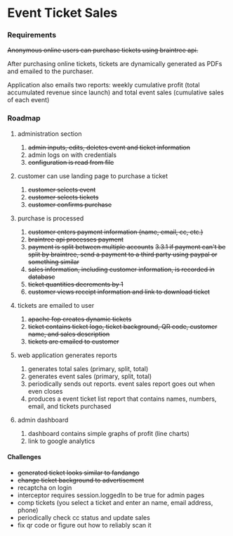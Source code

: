 # Event Ticket Sales

### Requirements

~~Anonymous online users can purchase tickets using braintree api.~~

After purchasing online tickets, tickets are dynamically generated as PDFs and emailed to the purchaser.  

Application also emails two reports: weekly cumulative profit (total accumulated revenue since launch) and total event sales (cumulative sales of each event)

### Roadmap

1. administration section
    1. ~~admin inputs, edits, deletes event and ticket information~~
    2. admin logs on with credentials
    3. ~~configuration is read from file~~
	
2. customer can use landing page to purchase a ticket
	1. ~~customer selects event~~
	2. ~~customer selects tickets~~
	3. ~~customer confirms purchase~~
	
3. purchase is processed
	1. ~~customer enters payment information (name, email, cc, etc.)~~
	2. ~~braintree api processes payment~~
	3. ~~payment is split between multiple accounts~~
		~~3.3.1 if payment can't be split by braintree, send a payment to a third party using paypal or something similar~~
	4. ~~sales information, including customer information, is recorded in database~~
    5. ~~ticket quantities decrements by 1~~
    6. ~~customer views receipt information and link to download ticket~~
    
4. tickets are emailed to user
	1. ~~apache fop creates dynamic tickets~~
	2. ~~ticket contains ticket logo, ticket background, QR code, customer name, and sales description~~
	3. ~~tickets are emailed to customer~~

5. web application generates reports
	1. generates total sales (primary, split, total)
	2. generates event sales (primary, split, total)
	3. periodically sends out reports.  event sales report goes out when even closes
	4. produces a event ticket list report that contains names, numbers, email, and tickets purchased
	
6. admin dashboard
	1. dashboard contains simple graphs of profit (line charts)
	2. link to google analytics

#### Challenges
* ~~generated ticket looks similar to fandango~~
* ~~change ticket background to advertisement~~
* recaptcha on login
* interceptor requires session.loggedIn to be true for admin pages
* comp tickets (you select a ticket and enter an name, email address, phone)
* periodically check cc status and update sales
* fix qr code or figure out how to reliably scan it
